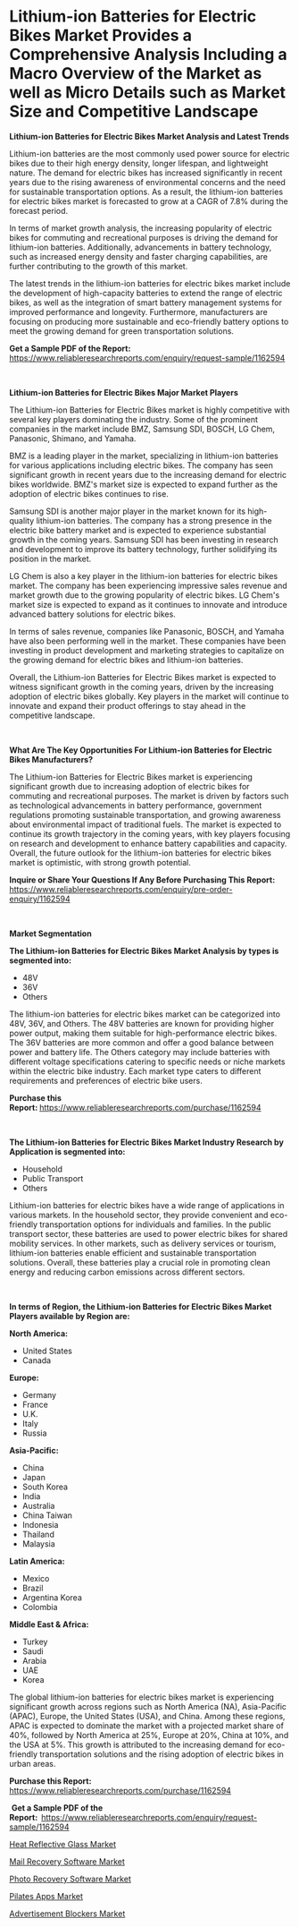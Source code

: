 <p><h1>Lithium-ion Batteries for Electric Bikes Market Provides a Comprehensive Analysis Including a Macro Overview of the Market as well as Micro Details such as Market Size and Competitive Landscape</h1></p><p><strong>Lithium-ion Batteries for Electric Bikes Market Analysis and Latest Trends</strong></p>
<p><p>Lithium-ion batteries are the most commonly used power source for electric bikes due to their high energy density, longer lifespan, and lightweight nature. The demand for electric bikes has increased significantly in recent years due to the rising awareness of environmental concerns and the need for sustainable transportation options. As a result, the lithium-ion batteries for electric bikes market is forecasted to grow at a CAGR of 7.8% during the forecast period.</p><p>In terms of market growth analysis, the increasing popularity of electric bikes for commuting and recreational purposes is driving the demand for lithium-ion batteries. Additionally, advancements in battery technology, such as increased energy density and faster charging capabilities, are further contributing to the growth of this market.</p><p>The latest trends in the lithium-ion batteries for electric bikes market include the development of high-capacity batteries to extend the range of electric bikes, as well as the integration of smart battery management systems for improved performance and longevity. Furthermore, manufacturers are focusing on producing more sustainable and eco-friendly battery options to meet the growing demand for green transportation solutions.</p></p>
<p><strong>Get a Sample PDF of the Report:&nbsp;</strong> <a href="https://www.reliableresearchreports.com/enquiry/request-sample/1162594">https://www.reliableresearchreports.com/enquiry/request-sample/1162594</a></p>
<p>&nbsp;</p>
<p><strong>Lithium-ion Batteries for Electric Bikes Major Market Players</strong></p>
<p><p>The Lithium-ion Batteries for Electric Bikes market is highly competitive with several key players dominating the industry. Some of the prominent companies in the market include BMZ, Samsung SDI, BOSCH, LG Chem, Panasonic, Shimano, and Yamaha.</p><p>BMZ is a leading player in the market, specializing in lithium-ion batteries for various applications including electric bikes. The company has seen significant growth in recent years due to the increasing demand for electric bikes worldwide. BMZ's market size is expected to expand further as the adoption of electric bikes continues to rise.</p><p>Samsung SDI is another major player in the market known for its high-quality lithium-ion batteries. The company has a strong presence in the electric bike battery market and is expected to experience substantial growth in the coming years. Samsung SDI has been investing in research and development to improve its battery technology, further solidifying its position in the market.</p><p>LG Chem is also a key player in the lithium-ion batteries for electric bikes market. The company has been experiencing impressive sales revenue and market growth due to the growing popularity of electric bikes. LG Chem's market size is expected to expand as it continues to innovate and introduce advanced battery solutions for electric bikes.</p><p>In terms of sales revenue, companies like Panasonic, BOSCH, and Yamaha have also been performing well in the market. These companies have been investing in product development and marketing strategies to capitalize on the growing demand for electric bikes and lithium-ion batteries.</p><p>Overall, the Lithium-ion Batteries for Electric Bikes market is expected to witness significant growth in the coming years, driven by the increasing adoption of electric bikes globally. Key players in the market will continue to innovate and expand their product offerings to stay ahead in the competitive landscape.</p></p>
<p>&nbsp;</p>
<p><strong>What Are The Key Opportunities For Lithium-ion Batteries for Electric Bikes Manufacturers?</strong></p>
<p><p>The Lithium-ion Batteries for Electric Bikes market is experiencing significant growth due to increasing adoption of electric bikes for commuting and recreational purposes. The market is driven by factors such as technological advancements in battery performance, government regulations promoting sustainable transportation, and growing awareness about environmental impact of traditional fuels. The market is expected to continue its growth trajectory in the coming years, with key players focusing on research and development to enhance battery capabilities and capacity. Overall, the future outlook for the lithium-ion batteries for electric bikes market is optimistic, with strong growth potential.</p></p>
<p><strong>Inquire or Share Your Questions If Any Before Purchasing This Report:</strong> <a href="https://www.reliableresearchreports.com/enquiry/pre-order-enquiry/1162594">https://www.reliableresearchreports.com/enquiry/pre-order-enquiry/1162594</a></p>
<p>&nbsp;</p>
<p><strong>Market Segmentation</strong></p>
<p><strong>The Lithium-ion Batteries for Electric Bikes Market Analysis by types is segmented into:</strong></p>
<p><ul><li>48V</li><li>36V</li><li>Others</li></ul></p>
<p><p>The lithium-ion batteries for electric bikes market can be categorized into 48V, 36V, and Others. The 48V batteries are known for providing higher power output, making them suitable for high-performance electric bikes. The 36V batteries are more common and offer a good balance between power and battery life. The Others category may include batteries with different voltage specifications catering to specific needs or niche markets within the electric bike industry. Each market type caters to different requirements and preferences of electric bike users.</p></p>
<p><strong>Purchase this Report:&nbsp;</strong><a href="https://www.reliableresearchreports.com/purchase/1162594">https://www.reliableresearchreports.com/purchase/1162594</a></p>
<p>&nbsp;</p>
<p><strong>The Lithium-ion Batteries for Electric Bikes Market Industry Research by Application is segmented into:</strong></p>
<p><ul><li>Household</li><li>Public Transport</li><li>Others</li></ul></p>
<p><p>Lithium-ion batteries for electric bikes have a wide range of applications in various markets. In the household sector, they provide convenient and eco-friendly transportation options for individuals and families. In the public transport sector, these batteries are used to power electric bikes for shared mobility services. In other markets, such as delivery services or tourism, lithium-ion batteries enable efficient and sustainable transportation solutions. Overall, these batteries play a crucial role in promoting clean energy and reducing carbon emissions across different sectors.</p></p>
<p>&nbsp;</p>
<p><strong>In terms of Region, the Lithium-ion Batteries for Electric Bikes Market Players available by Region are:</strong></p>
<p>
    <p> <strong> North America: </strong>
        <ul>
            <li>United States</li>
            <li>Canada</li>
        </ul>
        </p> 
    <p> <strong> Europe: </strong>
        <ul>
            <li>Germany</li>
            <li>France</li>
            <li>U.K.</li>
            <li>Italy</li>
            <li>Russia</li>
        </ul>
        </p> 
    <p> <strong> Asia-Pacific: </strong>
        <ul>
            <li>China</li>
            <li>Japan</li>
            <li>South Korea</li>
            <li>India</li>
            <li>Australia</li>
            <li>China Taiwan</li>
            <li>Indonesia</li>
            <li>Thailand</li>
            <li>Malaysia</li>
        </ul>
        </p> 
    <p> <strong> Latin America: </strong>
        <ul>
            <li>Mexico</li>
            <li>Brazil</li>
            <li>Argentina Korea</li>
            <li>Colombia</li>
        </ul>
        </p> 
    <p> <strong> Middle East & Africa: </strong>
        <ul>
            <li>Turkey</li>
            <li>Saudi</li>
            <li>Arabia</li>
            <li>UAE</li>
            <li>Korea</li>
        </ul>
    </p>
    </p>
<p><p>The global lithium-ion batteries for electric bikes market is experiencing significant growth across regions such as North America (NA), Asia-Pacific (APAC), Europe, the United States (USA), and China. Among these regions, APAC is expected to dominate the market with a projected market share of 40%, followed by North America at 25%, Europe at 20%, China at 10%, and the USA at 5%. This growth is attributed to the increasing demand for eco-friendly transportation solutions and the rising adoption of electric bikes in urban areas.</p></p>
<p><strong>Purchase this Report: </strong><a href="https://www.reliableresearchreports.com/purchase/1162594">https://www.reliableresearchreports.com/purchase/1162594</a></p>
<p>&nbsp;<strong>Get a Sample PDF of the Report:&nbsp;&nbsp;</strong><a href="https://www.reliableresearchreports.com/enquiry/request-sample/1162594">https://www.reliableresearchreports.com/enquiry/request-sample/1162594</a></p>
<p><strong></strong></p>
<p><p><a href="https://medium.com/p/a8f333dce2b3/edit">Heat Reflective Glass Market</a></p><p><a href="https://medium.com/@kavonhansen/mail-recovery-software-market-analysis-its-cagr-market-segmentation-and-global-industry-overview-174fbfbd858c">Mail Recovery Software Market</a></p><p><a href="https://medium.com/@kavonhansen/photo-recovery-software-market-outlook-industry-overview-and-forecast-2024-to-2031-e8e4712c0769">Photo Recovery Software Market</a></p><p><a href="https://medium.com/p/0596e97f4227/edit">Pilates Apps Market</a></p><p><a href="https://medium.com/@kavonhansen/advertisement-blockers-market-insights-into-market-cagr-market-trends-and-growth-strategies-597701b18e0b">Advertisement Blockers Market</a></p></p>
